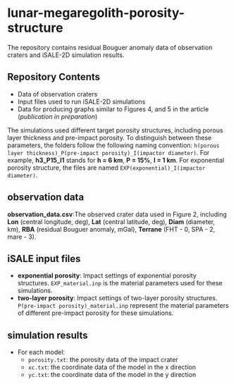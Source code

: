 # lunar-megaregolith-porosity-structure
The repository contains residual Bouguer anomaly data of observation craters and iSALE-2D simulation results.

## Repository Contents
- Data of observation craters
- Input files used to run iSALE-2D simulations
- Data for producing graphs similar to Figures 4, and 5 in the article (_publication in preparation_)

The simulations used different target porosity structures, including porous layer thickness and pre-impact porosity. To distinguish between these parameters, the folders follow the following naming convention: `h(porous layer thickness)_P(pre-impact porosity)_I(impactor diameter)`. For example, **h3_P15_I1** stands for **h = 6 km**, **P = 15%**, **I = 1 km**. For exponential porosity structure, the files are named `EXP(exponential)_I(impactor diameter)`.

## observation data
**observation_data.csv**:The observed crater data used in Figure 2, including **Lon** (central longitude, deg), **Lat** (central latitude, deg), **Diam** (diameter, km), **RBA** (residual Bouguer anomaly, mGal), **Terrane** (FHT - 0, SPA - 2, mare - 3).

## iSALE input files
- **exponential porosity**: Impact settings of exponential porosity structures. `EXP_material.inp` is the material parameters used for these simulations.
- **two-layer porosity**: Impact settings of two-layer porosity structures. `P(pre-impact porosity)_material.inp` represent the material parameters of different pre-impact porosity for these simulations.

## simulation results
- For each model:
  - `porosity.txt`: the porosity data of the impact crater
  - `xc.txt`: the coordinate data of the model in the x direction
  - `yc.txt`: the coordinate data of the model in the y direction
